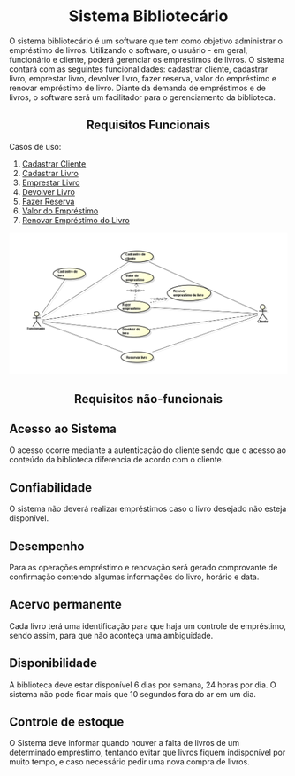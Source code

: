 
<body>
<h1><center>Sistema Bibliotecário</center></h1>

<p>O sistema bibliotecário é um software que tem como objetivo administrar o empréstimo de livros. Utilizando o software, o usuário - em geral, funcionário e cliente, poderá gerenciar os empréstimos de livros. O sistema contará com as seguintes funcionalidades: cadastrar cliente, cadastrar livro, emprestar livro, devolver livro, fazer reserva, valor do empréstimo e renovar empréstimo de livro.
Diante da demanda de empréstimos e de livros, o software será um facilitador para o gerenciamento da biblioteca.
</p>

<h2><center>Requisitos Funcionais</center></h2>

Casos de uso:
<ol>
	<a href="CadastrarCliente.html"> <li>Cadastrar Cliente</li></a>
	<a href="CadastrarLivro.html"> <li>Cadastrar Livro</li></a>
	<a href="EmprestarLivro.html"> <li>Emprestar Livro</li></a>
	<a href="DevolverLivro.html"> <li>Devolver Livro</li></a>
	<a href="FazerReserva.html"> <li>Fazer Reserva</li></a>
	<a href="ValorEmprestimo.html"> <li>Valor do Empréstimo</li></a>
	<a href="RenovacaoLivro.html"> <li>Renovar Empréstimo do Livro</li></a>
</ol>

<center><img src="PDS.png"></center>

<h2><center>Requisitos não-funcionais</center></h2>

<h2>Acesso ao Sistema</h2>
O acesso ocorre mediante a autenticação do cliente sendo que o acesso ao conteúdo da biblioteca diferencia de acordo com o cliente.

<h2>Confiabilidade</h2>
O sistema não deverá realizar empréstimos caso o livro desejado não esteja disponível.

<h2>Desempenho</h2>
Para as operações empréstimo e renovação será gerado comprovante de confirmação contendo algumas informações do livro, horário e data.

<h2>Acervo permanente</h2>
Cada livro terá uma identificação para que haja um controle de empréstimo, sendo assim, para que não aconteça uma ambiguidade. 

<h2>Disponibilidade</h2>
A biblioteca deve estar disponível 6 dias por semana, 24 horas por dia. O sistema não pode ficar mais que 10 segundos fora do ar em um dia.

<h2>Controle de estoque</h2>
O Sistema deve informar quando houver a falta de livros de um determinado empréstimo, tentando evitar que livros fiquem indisponível por muito tempo, e caso necessário pedir uma nova compra de livros.


</li>
</body>

